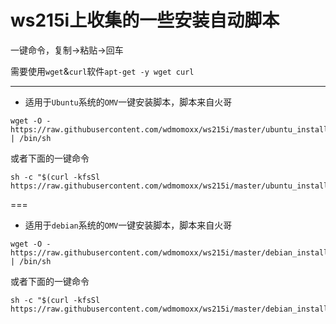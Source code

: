 ws215i上收集的一些安装自动脚本
===
一键命令，复制->粘贴->回车

需要使用`wget`&`curl`软件`apt-get -y wget curl`

---

- 适用于`Ubuntu`系统的`OMV`一键安装脚本，脚本来自火哥
```
wget -O - https://raw.githubusercontent.com/wdmomoxx/ws215i/master/ubuntu_install_omv.sh | /bin/sh
```
或者下面的一键命令
```
sh -c "$(curl -kfsSl https://raw.githubusercontent.com/wdmomoxx/ws215i/master/ubuntu_install_omv.sh)"
```

===

- 适用于`debian`系统的`OMV`一键安装脚本，脚本来自火哥
```
wget -O - https://raw.githubusercontent.com/wdmomoxx/ws215i/master/debian_install_omv.sh | /bin/sh
```
或者下面的一键命令
```
sh -c "$(curl -kfsSl https://raw.githubusercontent.com/wdmomoxx/ws215i/master/debian_install_omv.sh)"
```
